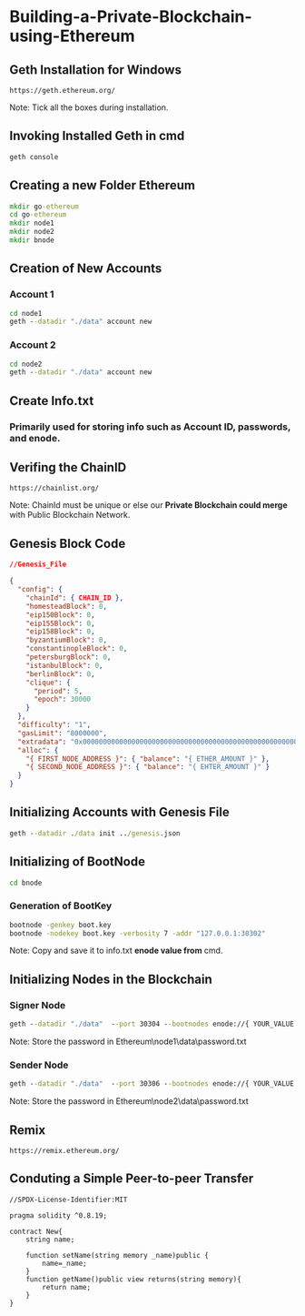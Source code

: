 # Building-a-Private-Blockchain-using-Ethereum

## Geth Installation for Windows
```
https://geth.ethereum.org/
```
Note: Tick all the boxes during installation.
## Invoking Installed Geth in cmd
```cmd
geth console
```

## Creating a new Folder Ethereum
```cmd
mkdir go-ethereum
cd go-ethereum
mkdir node1
mkdir node2
mkdir bnode
```

## Creation of New Accounts
### Account 1
```cmd
cd node1
geth --datadir "./data" account new
```
### Account 2
```cmd
cd node2
geth --datadir "./data" account new
```

## Create Info.txt
### Primarily used for storing info such as Account ID, passwords, and enode.

## Verifing the ChainID
```
https://chainlist.org/
```
Note: ChainId must be unique or else our <b>Private Blockchain could merge</b> with Public Blockchain Network.

## Genesis Block Code
```json
//Genesis_File

{
  "config": {
    "chainId": { CHAIN_ID },
    "homesteadBlock": 0,
    "eip150Block": 0,
    "eip155Block": 0,
    "eip158Block": 0,
    "byzantiumBlock": 0,
    "constantinopleBlock": 0,
    "petersburgBlock": 0,
    "istanbulBlock": 0,
    "berlinBlock": 0,
    "clique": {
      "period": 5,
      "epoch": 30000
    }
  },
  "difficulty": "1",
  "gasLimit": "8000000",
  "extradata": "0x0000000000000000000000000000000000000000000000000000000000000000{ INITIAL_SIGNER_ADDRESS }0000000000000000000000000000000000000000000000000000000000000000000000000000000000000000000000000000000000000000000000000000000000",
  "alloc": {
    "{ FIRST_NODE_ADDRESS }": { "balance": "{ ETHER_AMOUNT }" },
    "{ SECOND_NODE_ADDRESS }": { "balance": "{ EHTER_AMOUNT }" }
  }
}

```

## Initializing Accounts with Genesis File
```cmd
geth --datadir ./data init ../genesis.json
```

## Initializing of BootNode
```cmd
cd bnode
```
### Generation of BootKey
```cmd
bootnode -genkey boot.key
bootnode -nodekey boot.key -verbosity 7 -addr "127.0.0.1:30302"
``` 
Note: Copy and save it to info.txt <b>enode value from</b> cmd.

## Initializing Nodes in the Blockchain
### Signer Node
```cmd
geth --datadir "./data"  --port 30304 --bootnodes enode://{ YOUR_VALUE } --authrpc.port 8547 --ipcdisable --allow-insecure-unlock  --http --http.corsdomain="https://remix.ethereum.org" --http.api web3,eth,debug,personal,net --networkid { NETWORK_ID } --unlock { ADDRESS_NODE1 } --password { PASSWORD_FILE_NAME_EXTENSION }  --mine --miner.etherbase= { SIGNER_ADDRESS }
```
Note: Store the password in Ethereum\node1\data\password.txt

### Sender Node
```cmd
geth --datadir "./data"  --port 30306 --bootnodes enode://{ YOUR_VALUE }  -authrpc.port 8546 --networkid { NETWORK_ID } --unlock { ADDRESS_NODE2 } --password { PASSWORD_FILE_WITH_EXTENSION }
```
Note:  Store the password in Ethereum\node2\data\password.txt

## Remix
```
https://remix.ethereum.org/
```

## Conduting a Simple Peer-to-peer Transfer
```solidity
//SPDX-License-Identifier:MIT

pragma solidity ^0.8.19;

contract New{
	string name;

	function setName(string memory _name)public {
		name=_name;
	} 
	function getName()public view returns(string memory){
		return name;
	}
}
```